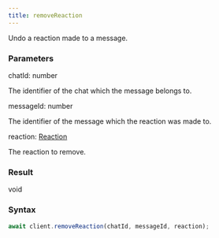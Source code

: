 ```yaml
---
title: removeReaction
---
```


Undo a reaction made to a message.


### Parameters 

<div class="flex flex-col gap-3"><div><div class="font-mono"><span class="font-bold">chatId</span><span class="opacity-50">:</span> <span>number</span></div><div class="pl-3"><div class="no-margin">

The identifier of the chat which the message belongs to.

</div></div></div><div><div class="font-mono"><span class="font-bold">messageId</span><span class="opacity-50">:</span> <span>number</span></div><div class="pl-3"><div class="no-margin">

The identifier of the message which the reaction was made to.

</div></div></div><div><div class="font-mono"><span class="font-bold">reaction</span><span class="opacity-50">:</span> <a href="/types/reaction"  >Reaction</a></div><div class="pl-3"><div class="no-margin">

The reaction to remove.

</div></div></div></div>

### Result 

<div class="font-mono"><span>void</span></div>

### Syntax

```ts
await client.removeReaction(chatId, messageId, reaction);
```




